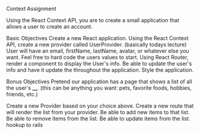 Context Assignment

Using the React Context API, you are to create a small application that allows a user to create an account.

Basic Objectives
Create a new React application.
Using the React Context API, create a new provider called UserProvider. (basically todays lecture)
User will have an email, firstName, lastName, avatar, or whatever else you want.
Feel free to hard code the users values to start.
Using React Router, render a component to display the User's info.
Be able to update the user's info and have it update the throughout the application.
Style the application.

Bonus Objectives
Pretend our application has a page that shows a list of all the user's **\_\_**. (this can be anything you want: pets, favorite foods, hobbies, friends, etc.)

Create a new Provider based on your choice above.
Create a new route that will render the list from your provider.
Be able to add new items to that list.
Be able to remove items from the list.
Be able to update items from the list.
hookup to rails

